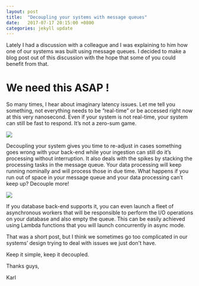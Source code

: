 ```yaml
---
layout: post
title:  "Decoupling your systems with message queues"
date:   2017-07-17 20:15:00 +0800
categories: jekyll update
---
```


Lately I had a discussion with a colleague and I was explaining to him how one of our systems was built using message queues. I decided to make a blog post out of this discussion with the hope that some of you could benefit from that.
 
# We need this ASAP !
So many times, I hear about imaginary latency issues. Let me tell you something, not everything needs to be “real-time” or be accessed right now at this very nanosecond. Even if your system is not real-time, your system can still be fast to respond. It’s not a zero-sum game.

<img src="{{ site.github.url }}/assets/decoupled.png"/> 
 
Decoupling your system gives you time to re-adjust in cases something goes wrong with your back-end while your ingestion can still do it’s processing without interruption. It also deals with the spikes by stacking the processing tasks in the message queue. Your data processing will keep running nominally and will process those in due time.  What happens if you run out of space in your message queue and your data processing can’t keep up? Decouple more!
 
<img src="{{ site.github.url }}/assets/decoupled_more.png"/>

If you database back-end supports it, you can even launch a fleet of asynchronous workers that will be responsible to perform the I/O operations on your database and also empty the queue. This can be easily achieved using Lambda functions that you will launch concurrently in async mode.
 
That was a short post, but I think we sometimes go too complicated in our systems’ design trying to deal with issues we just don't have. 

Keep it simple, keep it decoupled.

Thanks guys,

Karl  

